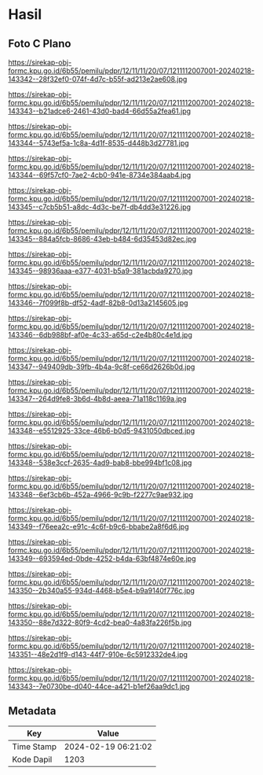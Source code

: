 # Hasil

## Foto C Plano

https://sirekap-obj-formc.kpu.go.id/6b55/pemilu/pdpr/12/11/11/20/07/1211112007001-20240218-143342--28f32ef0-074f-4d7c-b55f-ad213e2ae608.jpg

https://sirekap-obj-formc.kpu.go.id/6b55/pemilu/pdpr/12/11/11/20/07/1211112007001-20240218-143343--b21adce6-2461-43d0-bad4-66d55a2fea61.jpg

https://sirekap-obj-formc.kpu.go.id/6b55/pemilu/pdpr/12/11/11/20/07/1211112007001-20240218-143344--5743ef5a-1c8a-4d1f-8535-d448b3d27781.jpg

https://sirekap-obj-formc.kpu.go.id/6b55/pemilu/pdpr/12/11/11/20/07/1211112007001-20240218-143344--69f57cf0-7ae2-4cb0-941e-8734e384aab4.jpg

https://sirekap-obj-formc.kpu.go.id/6b55/pemilu/pdpr/12/11/11/20/07/1211112007001-20240218-143345--c7cb5b51-a8dc-4d3c-be7f-db4dd3e31226.jpg

https://sirekap-obj-formc.kpu.go.id/6b55/pemilu/pdpr/12/11/11/20/07/1211112007001-20240218-143345--884a5fcb-8686-43eb-b484-6d35453d82ec.jpg

https://sirekap-obj-formc.kpu.go.id/6b55/pemilu/pdpr/12/11/11/20/07/1211112007001-20240218-143345--98936aaa-e377-4031-b5a9-381acbda9270.jpg

https://sirekap-obj-formc.kpu.go.id/6b55/pemilu/pdpr/12/11/11/20/07/1211112007001-20240218-143346--7f099f8b-df52-4adf-82b8-0d13a2145605.jpg

https://sirekap-obj-formc.kpu.go.id/6b55/pemilu/pdpr/12/11/11/20/07/1211112007001-20240218-143346--6db988bf-af0e-4c33-a65d-c2e4b80c4e1d.jpg

https://sirekap-obj-formc.kpu.go.id/6b55/pemilu/pdpr/12/11/11/20/07/1211112007001-20240218-143347--949409db-39fb-4b4a-9c8f-ce66d2626b0d.jpg

https://sirekap-obj-formc.kpu.go.id/6b55/pemilu/pdpr/12/11/11/20/07/1211112007001-20240218-143347--264d9fe8-3b6d-4b8d-aeea-71a118c1169a.jpg

https://sirekap-obj-formc.kpu.go.id/6b55/pemilu/pdpr/12/11/11/20/07/1211112007001-20240218-143348--e5512925-33ce-46b6-b0d5-9431050dbced.jpg

https://sirekap-obj-formc.kpu.go.id/6b55/pemilu/pdpr/12/11/11/20/07/1211112007001-20240218-143348--538e3ccf-2635-4ad9-bab8-bbe994bf1c08.jpg

https://sirekap-obj-formc.kpu.go.id/6b55/pemilu/pdpr/12/11/11/20/07/1211112007001-20240218-143348--6ef3cb6b-452a-4966-9c9b-f2277c9ae932.jpg

https://sirekap-obj-formc.kpu.go.id/6b55/pemilu/pdpr/12/11/11/20/07/1211112007001-20240218-143349--f76eea2c-e91c-4c6f-b9c6-bbabe2a8f6d6.jpg

https://sirekap-obj-formc.kpu.go.id/6b55/pemilu/pdpr/12/11/11/20/07/1211112007001-20240218-143349--693594ed-0bde-4252-b4da-63bf4874e60e.jpg

https://sirekap-obj-formc.kpu.go.id/6b55/pemilu/pdpr/12/11/11/20/07/1211112007001-20240218-143350--2b340a55-934d-4468-b5e4-b9a9140f776c.jpg

https://sirekap-obj-formc.kpu.go.id/6b55/pemilu/pdpr/12/11/11/20/07/1211112007001-20240218-143350--88e7d322-80f9-4cd2-bea0-4a83fa226f5b.jpg

https://sirekap-obj-formc.kpu.go.id/6b55/pemilu/pdpr/12/11/11/20/07/1211112007001-20240218-143351--48e2d1f9-d143-44f7-910e-6c5912332de4.jpg

https://sirekap-obj-formc.kpu.go.id/6b55/pemilu/pdpr/12/11/11/20/07/1211112007001-20240218-143343--7e0730be-d040-44ce-a421-b1ef26aa9dc1.jpg


## Metadata

| Key        | Value               |
| ---------- | ------------------- |
| Time Stamp | 2024-02-19 06:21:02 |
| Kode Dapil | 1203                |



